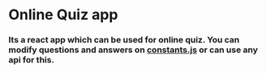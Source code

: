 # Online Quiz app

### Its a react app which can be used for online quiz. You can modify questions and answers on [constants.js](src/constants.js) or can use any api for this.